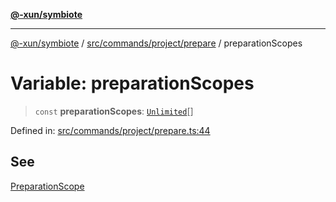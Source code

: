 [**@-xun/symbiote**](../../../../../README.md)

***

[@-xun/symbiote](../../../../../README.md) / [src/commands/project/prepare](../README.md) / preparationScopes

# Variable: preparationScopes

> `const` **preparationScopes**: [`Unlimited`](../../../../configure/enumerations/UnlimitedGlobalScope.md#unlimited)[]

Defined in: [src/commands/project/prepare.ts:44](https://github.com/Xunnamius/symbiote/blob/39b78f935df3d66a96654bd78c86b3952384b660/src/commands/project/prepare.ts#L44)

## See

[PreparationScope](../../../../configure/enumerations/UnlimitedGlobalScope.md)
